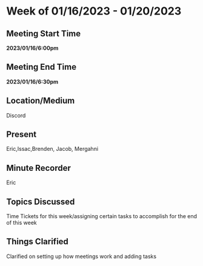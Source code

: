 # Week of 01/16/2023 - 01/20/2023

## Meeting Start Time

**2023/01/16/6:00pm**

## Meeting End Time

**2023/01/16/6:30pm** 

## Location/Medium

Discord

## Present

Eric,Issac,Brenden, Jacob, Mergahni

## Minute Recorder

Eric

## Topics Discussed

Time Tickets for this week/assigning certain tasks to accomplish for the end of this week

## Things Clarified

Clarified on setting up how meetings work and adding tasks
